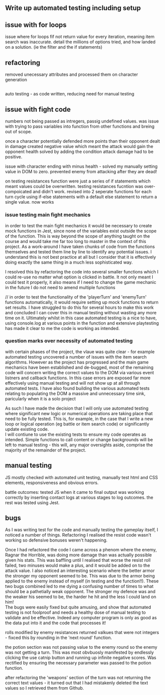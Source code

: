 ## Write up automated testing including setup

## issue with for loops

issue where for loops fif not return value for every iteration, meaning item search was inaccurate.
detail the millions of options tried, and how landed on a solution. (ie the filter and the if statements)

## refactoring

removed unecessary attributes and processed them on character generation

##

auto testing - as code written, reducing need for manual testing


## issue with fight code

numbers not being passed as intregers, passig undefined values.  was issue with trying to pass variables into function from other functions and breing out of scope.

once a character potentially defended more points than their opponent dealt in damage created negative value which meant the attack would gain the opponent health
solved by adding the condition attack damage had to be positive.

issue with character ending with minus health - solved my manually setting value in DOM to zero.
prevented enemy from attacking after they are dead!

on testing resistances function were just a series of if statements which meant values could be overwritten. 
testing resistances fucntion was over-compoicated and didn't work. revised into 2 seperate functions for each turn cycle using if-else statements with a default else statement to return a single value.
now works

### issue testing main  fight mechanics
in order to test the main fight mechanics it would be necessary to create mock functions in Jest, since none of the variables exist outside the scope of the function.  This is way beyond the scope of anything taught on the course and would take me far too long to master in the context of this project.
As a work-around I have taken chunks of code from the functions themselves and tested them line by line to identify any potential issues.
I understand this is not best practice at all but I consider that it is effectively doing exactly the same thing in a much less sophisticated way.

I resolved this by refactoring the code into several smaller functions which I could re-use no matter what option is clicked in battle.  It not only meant I could test it properly, 
it also means if I need to change the game mechanic in the future I do not need to amend multiple functions

// in order to test the functionality of the 'playerTurn' and 'enemyTurn' functions automatically, it would require setting up mock functions to return set results.
I have struggled to do this for several hours to make this work and concluded I can cover this in manual testing without wasting any more time on it.
Ultimately whilst in this case automated testing is a nice to have, using console.log at various points in the function and extensive playtesting has made it clear to me the code is working as intended.

### question marks over necessity of automated testing

 with certain phases of the project, the vlaue was quite clear - for example automated testing uncovered a number of issues with the item search algorithms.
 However as the project has progressed and the main game mechanics have been established and de-bugged, most of the remaining code will concern writing the correct values to the DOM
 via various event listners and callback functions.  In this case errors are exposed far more effectively using manual testing and will not show up at all through automated tests.
 I have also found building the various automated tests relating to populating the DOM a massive and unnecessary time sink, paricularly when it is a solo project

 As such I have made the decision that I will only use automated testing where significant new logic or numerical operations are taking place that need to be fully tested.
 This is, for example, in the case that I write a new loop or logical operation (eg battle or item search code) or significantly update existing code.  
 I will contiune to use the existing tests to ensure my code operates as intended.
 Simple functions to call content or change backgrounds will be left to manual testing - this will, any major oversights aside, comprise the majority of the remainder of the project.

## manual testing

JS mostly checked with automated unit testing, manually test html and CSS elements, responsiveness and obvious errors.

battle outcomes:
tested JS when it came to final output was working correctly by inserting contact logs at various stages to log outcomes.
the rest was tested using Jest.

## bugs

As I was writing test for the code and manually testing the gameplay itself, I noticed a number of things.
Refactoring I realised the resist code wasn't working so defensive bonuses weren't happening.

Once I had refactored the code I came across a phenom where the enemy, Ragnar the Horrible, was doing more damage than was actually possible given his stats.
This was baffling until I realised that worse the resist roll failed, two minuses would make a plus, and it would be added on to the attack value.
I also noticed an interesting scenario where the better armor the stronger my opponent seemed to be.  This was due to the armor being applied to the enemy instead of myself (in testing and the function!!).
These two bugs combined led to me dying a confusing number of times to what should be a pathetially weak opponent.
The stronger my defence was and the weaker his seemed to be, the harder he hit and the less I could land on him!  
The bugs were easily fixed but quite amusing, and show that automated testing is not foolproof and needs a healthy dose of manual testing to validate and be effective.
Indeed any computer program is only as good as the data put into it and the code that processes it!

rolls modified by enemy resistances returned valkues that were not integers - fixced this by rounding in the 'next round' function.

the potion section was not passing value to the enemy round so the enemy was not getting a turn.  This was most obvbuosly manifested by endlessly clicking the use catnip button and running up infinite negative scores.
Was rectified by ensuring the necessary parameter was passed to the potion function.

after refactoring the 'weapons' section of the turn was not returning the correct text values - it turned out that I had mistakenly deleted the text values so I retrieved them from Github.
